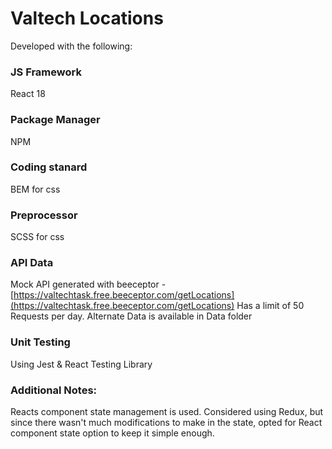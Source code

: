 # Valtech Locations

Developed with the following:

### JS Framework

React 18

### Package Manager

NPM

### Coding stanard

BEM for css

### Preprocessor

SCSS for css

### API Data

Mock API generated with beeceptor - [https://valtechtask.free.beeceptor.com/getLocations](https://valtechtask.free.beeceptor.com/getLocations)
Has a limit of 50 Requests per day.
Alternate Data is available in Data folder

### Unit Testing

Using Jest & React Testing Library

### Additional Notes:

Reacts component state management is used. Considered using Redux, but since there wasn't much modifications to make in the state, opted for React component state option to keep it simple enough.
